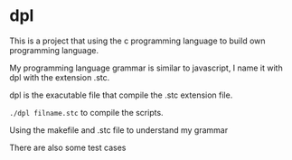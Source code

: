 # dpl
This is a project that using the c programming language to build own programming language.

My programming language grammar is similar to javascript, I name it with dpl with the extension .stc. 

dpl is the exacutable file that compile the .stc extension file.

`./dpl filname.stc` to compile the scripts.

Using the makefile and .stc file to understand my grammar

There are also some test cases

```

```
